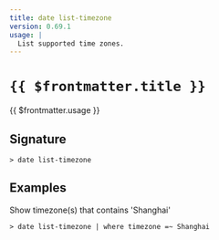 ```yaml
---
title: date list-timezone
version: 0.69.1
usage: |
  List supported time zones.
---
```


# <code>{{ $frontmatter.title }}</code>

<div style='white-space: pre-wrap;'>{{ $frontmatter.usage }}</div>

## Signature

```> date list-timezone ```

## Examples

Show timezone(s) that contains 'Shanghai'
```shell
> date list-timezone | where timezone =~ Shanghai
```
